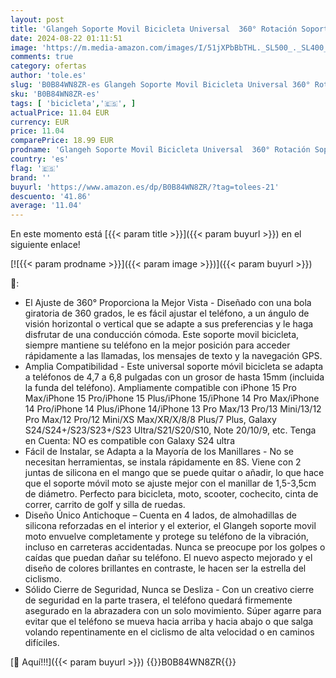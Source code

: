 ```yaml
---
layout: post
title: 'Glangeh Soporte Movil Bicicleta Universal  360° Rotación Soporte Movil Moto para Manillar  Anti Vibración y Cierre Seguro Soporte Móvil Moto Compatible con iPhone Xiaomi y Otro 4.7-6.8" Móvil'
date: 2024-08-22 01:11:51
image: 'https://m.media-amazon.com/images/I/51jXPbBbTHL._SL500_._SL400_.jpg'
comments: true
category: ofertas
author: 'tole.es'
slug: 'B0B84WN8ZR-es Glangeh Soporte Movil Bicicleta Universal 360° Rotación...'
sku: 'B0B84WN8ZR-es'
tags: [ 'bicicleta','🇪🇸', ]
actualPrice: 11.04 EUR
currency: EUR
price: 11.04
comparePrice: 18.99 EUR
prodname: 'Glangeh Soporte Movil Bicicleta Universal  360° Rotación Soporte Movil Moto para Manillar  Anti Vibración y Cierre Seguro Soporte Móvil Moto Compatible con iPhone Xiaomi y Otro 4.7-6.8" Móvil'
country: 'es'
flag: '🇪🇸'
brand: ''
buyurl: 'https://www.amazon.es/dp/B0B84WN8ZR/?tag=tolees-21'
descuento: '41.86'
average: '11.04'
---
```


En este momento está [{{< param title >}}]({{< param buyurl >}}) en el siguiente enlace!

[![{{< param prodname >}}]({{< param image >}})]({{< param buyurl >}})

🔎:

- El Ajuste de 360° Proporciona la Mejor Vista - Diseñado con una bola giratoria de 360 grados, le es fácil ajustar el teléfono, a un ángulo de visión horizontal o vertical que se adapte a sus preferencias y le haga disfrutar de una conducción cómoda. Este soporte movil bicicleta, siempre mantiene su teléfono en la mejor posición para acceder rápidamente a las llamadas, los mensajes de texto y la navegación GPS.
- Amplia Compatibilidad - Este universal soporte móvil bicicleta se adapta a teléfonos de 4,7 a 6,8 pulgadas con un grosor de hasta 15mm (incluida la funda del teléfono). Ampliamente compatible con iPhone 15 Pro Max/iPhone 15 Pro/iPhone 15 Plus/iPhone 15/iPhone 14 Pro Max/iPhone 14 Pro/iPhone 14 Plus/iPhone 14/iPhone 13 Pro Max/13 Pro/13 Mini/13/12 Pro Max/12 Pro/12 Mini/XS Max/XR/X/8/8 Plus/7 Plus, Galaxy S24/S24+/S23/S23+/S23 Ultra/S21/S20/S10, Note 20/10/9, etc. Tenga en Cuenta: NO es compatible con Galaxy S24 ultra
- Fácil de Instalar, se Adapta a la Mayoría de los Manillares - No se necesitan herramientas, se instala rápidamente en 8S. Viene con 2 juntas de silicona en el mango que se puede quitar o añadir, lo que hace que el soporte móvil moto se ajuste mejor con el manillar de 1,5-3,5cm de diámetro. Perfecto para bicicleta, moto, scooter, cochecito, cinta de correr, carrito de golf y silla de ruedas.
- Diseño Único Antichoque – Cuenta en 4 lados, de almohadillas de silicona reforzadas en el interior y el exterior, el Glangeh soporte movil moto envuelve completamente y protege su teléfono de la vibración, incluso en carreteras accidentadas. Nunca se preocupe por los golpes o caídas que puedan dañar su teléfono. El nuevo aspecto mejorado y el diseño de colores brillantes en contraste, le hacen ser la estrella del ciclismo.
- Sólido Cierre de Seguridad, Nunca se Desliza - Con un creativo cierre de seguridad en la parte trasera, el teléfono quedará firmemente asegurado en la abrazadera con un solo movimiento. Súper agarre para evitar que el teléfono se mueva hacia arriba y hacia abajo o que salga volando repentinamente en el ciclismo de alta velocidad o en caminos difíciles.

[🛒 Aquí!!!]({{< param buyurl >}})
{{<world>}}B0B84WN8ZR{{</world>}}
